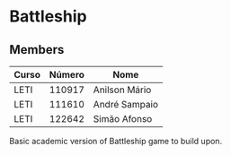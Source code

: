# Battleship

## Members

| Curso | Número  | Nome          |
|-------|---------|---------------|
| LETI  | 110917  | Anilson Mário |
| LETI  | 111610  | André Sampaio |
| LETI  | 122642  | Simão Afonso  |


Basic academic version of Battleship game to build upon.